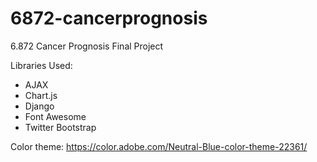 6872-cancerprognosis
====================

6.872 Cancer Prognosis Final Project

Libraries Used:
- AJAX
- Chart.js
- Django
- Font Awesome
- Twitter Bootstrap

Color theme: https://color.adobe.com/Neutral-Blue-color-theme-22361/

